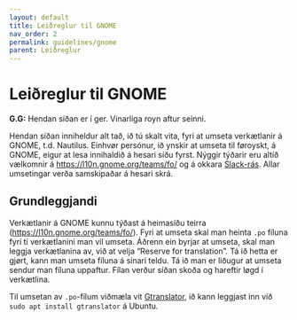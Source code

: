 ```yaml
---
layout: default
title: Leiðreglur til GNOME
nav_order: 2
permalink: guidelines/gnome
parent: Leiðreglur
---
```


# Leiðreglur til GNOME

**G.G:** Hendan síðan er í ger. Vinarliga royn aftur seinni.

Hendan síðan inniheldur alt tað, ið tú skalt vita, fyri at umseta verkætlanir á GNOME, t.d. Nautilus. Einhvør persónur, ið ynskir at umseta til føroyskt, á GNOME, eigur at lesa innihaldið á hesari síðu fyrst. Nýggir týðarir eru altíð vælkomnir á https://l10n.gnome.org/teams/fo/ og á okkara [Slack-rás](samband#slack). Allar umsetingar verða samskipaðar á hesari skrá.

## Grundleggjandi

Verkætlanir á GNOME kunnu týðast á heimasíðu teirra (https://l10n.gnome.org/teams/fo/). Fyri at umseta skal man heinta `.po` fíluna fyri tí verkætlanini man vil umseta. Áðrenn ein byrjar at umseta, skal man leggja verkætlanina av, við at velja “Reserve for translation”. Tá ið hetta er gjørt, kann man umseta fíluna á sínari teldu. Tá ið man er liðugur at umseta sendur man fíluna uppaftur. Fílan verður síðan skoða og hareftir løgd í verkætlina. 

Til umsetan av `.po`-fílum viðmæla vit [Gtranslator](https://wiki.gnome.org/Apps/Gtranslator), ið kann leggjast inn við `sudo apt install gtranslator` á Ubuntu.

